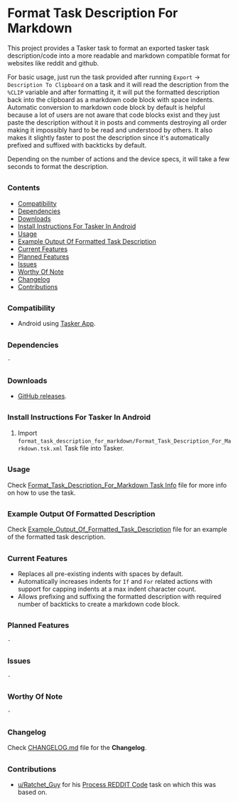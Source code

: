 # Format Task Description For Markdown

This project provides a Tasker task to format an exported tasker task description/code into a more readable and markdown compatible format for websites like reddit and github.

For basic usage, just run the task provided after running `Export` -> `Description To Clipboard` on a task and it will read the description from the `%CLIP` variable and after formatting it, it will put the formatted description back into the clipboard as a markdown code block with space indents. Automatic conversion to markdown code block by default is helpful because a lot of users are not aware that code blocks exist and they just paste the description without it in posts and comments destroying all order making it impossibly hard to be read and understood by others. It also makes it slightly faster to post the description since it's automatically prefixed and suffixed with backticks by default.

Depending on the number of actions and the device specs, it will take a few seconds to format the description.
##


### Contents
- [Compatibility](#Compatibility)
- [Dependencies](#Dependencies)
- [Downloads](#Downloads)
- [Install Instructions For Tasker In Android](#Install-Instructions-For-Tasker-In-Android)
- [Usage](#Usage)
- [Example Output Of Formatted Task Description](#Example-Output-Of-Formatted-Description)
- [Current Features](#Current-Features)
- [Planned Features](#Planned-Features)
- [Issues](#Issues)
- [Worthy Of Note](#Worthy-Of-Note)
- [Changelog](#Changelog)
- [Contributions](#Contributions)
##


### Compatibility

- Android using [Tasker App].
##


### Dependencies

`-`
##


### Downloads

- [GitHub releases](https://github.com/agnostic-apollo/Tasker-Random-Stuff/releases).
##


### Install Instructions For Tasker In Android

1. Import `format_task_description_for_markdown/Format_Task_Description_For_Markdown.tsk.xml` Task file into Tasker.
##

### Usage

Check [Format_Task_Description_For_Markdown Task Info](Format_Task_Description_For_Markdown.tsk.md) file for more info on how to use the task.
##


### Example Output Of Formatted Description

Check [Example_Output_Of_Formatted_Task_Description](Example_Output_Of_Formatted_Task_Description.md) file for an example of the formatted task description.
##


### Current Features

- Replaces all pre-existing indents with spaces by default.
- Automatically increases indents for `If` and `For` related actions with support for capping indents at a max indent character count.
- Allows prefixing and suffixing the formatted description with required number of backticks to create a markdown code block. 
##


### Planned Features

`-`
##


### Issues

`-`
##


### Worthy Of Note

`-`
##


### Changelog

Check [CHANGELOG.md](../CHANGELOG.md) file for the **Changelog**.
##


### Contributions

- [u/Ratchet_Guy](https://www.reddit.com/user/Ratchet_Guy/) for his [Process REDDIT Code](https://www.reddit.com/r/tasker/comments/34dapt/best_way_to_format_task_descriptions_for_reddits/) task on which this was based on.
##


[Tasker App]: https://play.google.com/store/apps/details?id=net.dinglisch.android.taskerm
